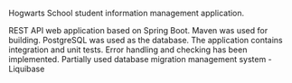 Hogwarts School student information management application.

REST API web application based on Spring Boot.
Maven was used for building. 
PostgreSQL was used as the database. 
The application contains integration and unit tests.
Error handling and checking has been implemented.
Partially used database migration management system - Liquibase
